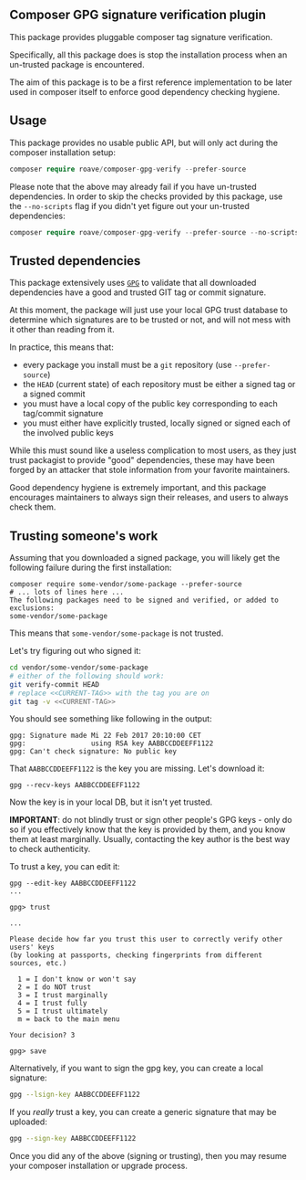 ## Composer GPG signature verification plugin

This package provides pluggable composer tag signature verification.

Specifically, all this package does is stop the installation process
when an un-trusted package is encountered.

The aim of this package is to be a first reference implementation to
be later used in composer itself to enforce good dependency checking
hygiene.

## Usage

This package provides no usable public API, but will only act during
the composer installation setup:

```php
composer require roave/composer-gpg-verify --prefer-source
```

Please note that the above may already fail if you have un-trusted
dependencies. In order to skip the checks provided by this package,
use the `--no-scripts` flag if you didn't yet figure out your
un-trusted dependencies:

```php
composer require roave/composer-gpg-verify --prefer-source --no-scripts
```

## Trusted dependencies

This package extensively uses [`GPG`](https://www.gnupg.org/) to
validate that all downloaded dependencies have a good and trusted
GIT tag or commit signature.

At this moment, the package will just use your local GPG trust
database to determine which signatures are to be trusted or not,
and will not mess with it other than reading from it.

In practice, this means that:

 * every package you install must be a `git` repository (use 
   `--prefer-source`)
 * the `HEAD` (current state) of each repository must be either a
   signed tag or a signed commit
 * you must have a local copy of the public key corresponding to
   each tag/commit signature
 * you must either have explicitly trusted, locally signed or
   signed each of the involved public keys

While this must sound like a useless complication to most users,
as they just trust packagist to provide "good" dependencies, these
may have been forged by an attacker that stole information from
your favorite maintainers.

Good dependency hygiene is extremely important, and this package
encourages maintainers to always sign their releases, and users
to always check them.

## Trusting someone's work

Assuming that you downloaded a signed package, you will likely
get the following failure during the first installation:

```
composer require some-vendor/some-package --prefer-source
# ... lots of lines here ...
The following packages need to be signed and verified, or added to exclusions:
some-vendor/some-package
```

This means that `some-vendor/some-package` is not trusted.

Let's try figuring out who signed it:

```sh
cd vendor/some-vendor/some-package
# either of the following should work:
git verify-commit HEAD
# replace <<CURRENT-TAG>> with the tag you are on
git tag -v <<CURRENT-TAG>>
```

You should see something like following in the output:

```
gpg: Signature made Mi 22 Feb 2017 20:10:00 CET
gpg:                using RSA key AABBCCDDEEFF1122
gpg: Can't check signature: No public key
```

That `AABBCCDDEEFF1122` is the key you are missing. Let's download it:

```
gpg --recv-keys AABBCCDDEEFF1122
```

Now the key is in your local DB, but it isn't yet trusted.

**IMPORTANT**: do not blindly trust or sign other people's GPG
keys - only do so if you effectively know that the key is provided
by them, and you know them at least marginally. Usually, contacting
the key author is the best way to check authenticity.

To trust a key, you can edit it:

```
gpg --edit-key AABBCCDDEEFF1122
...

gpg> trust 

...

Please decide how far you trust this user to correctly verify other users' keys
(by looking at passports, checking fingerprints from different sources, etc.)

  1 = I don't know or won't say
  2 = I do NOT trust
  3 = I trust marginally
  4 = I trust fully
  5 = I trust ultimately
  m = back to the main menu

Your decision? 3

gpg> save
```

Alternatively, if you want to sign the gpg key, you can create a
local signature:

```sh
gpg --lsign-key AABBCCDDEEFF1122
```

If you *really* trust a key, you can create a generic signature
that may be uploaded:

```sh
gpg --sign-key AABBCCDDEEFF1122
```

Once you did any of the above (signing or trusting), then you may
resume your composer installation or upgrade process.
